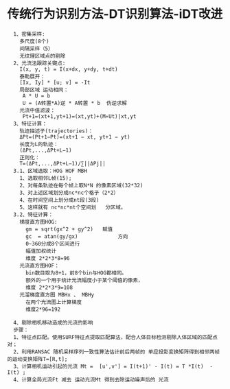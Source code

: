 # 传统行为识别方法-DT识别算法-iDT改进
      1、密集采样:
        多尺度(8个)
        间隔采样（5）
        无纹理区域点的剔除
      2、光流法跟踪关键点:
        I(x, y, t) = I(x+dx, y+dy, t+dt) 
        泰勒展开：
        [Ix, Iy] * [u; v] = -It 
        局部区域 运动相同：
         A * U = b 
         U = (A转置*A)逆 * A转置 * b  伪逆求解
        光流中值滤波：
         Pt+1=(xt+1,yt+1)=(xt,yt)+(M∗Ut)|xt,yt
      3、特征计算：
        轨迹描述子(trajectories)：
        ΔPt=(Pt+1−Pt)=(xt+1 − xt, yt+1 − yt)
        长度为L的轨迹：
        (ΔPt,...,ΔPt+L−1)
        正则化：
        T=(ΔPt,...,ΔPt+L−1)/∑||ΔPj||
      3.1、区域选取：HOG HOF MBH
        1、选取相邻L帧(15);
        2、对每条轨迹在每个帧上取N*N 的像素区域(32*32)
        3、对上述区域划分成nc*nc个格子（2*2）
        4、在时间空间上划分成nt段(3段)
        5、这样就有 nc*nc*nt个空间划   分区域。
      3.2、特征计算：
        梯度直方图HOG:
          gm = sqrt(gx^2 + gy^2)   赋值
          gc  = atan(gy/gx)             方向
          0~360分成8个区间进行 
          幅值加权统计
          维度 2*2*3*8=96
        光流直方图HOF：
          bin数目取为8+1，前8个bin与HOG都相同。
          额外的一个用于统计光流幅度小于某个阈值的像素，
          维度 2*2*3*9=108
        光溜梯度直方图 MBHx 、 MBHy
          在两个光流图上计算梯度
          维度2*96=192
          
      4、剔除相机移动造成的光流的影响
      步骤：
      1、特征点匹配。使用SURF特征点提取匹配算法，配合人体目标检测剔除人体区域的匹配点对；
      2、利用RANSAC 随机采样序列一致性算法估计前后两帧的 单应投影变换矩阵得到相邻两帧的运动变换矩阵T=[R,t];
      3、计算相机运动引起的光流 Mt =  [u',v'] = I(t+1)' - I(t) = T *I(t)  - I(t) ;
      4、计算全局光流Ft 减去 运动光流Mt 得到去除运动噪声后的 光流 
#### 
